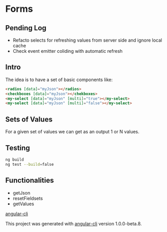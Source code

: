 # Forms

## Pending Log

- Refacto selects for refreshing values from server side and ignore local cache
- Check event emitter coliding with automatic refresh

## Intro

The idea is to have a set of basic components like:

```html
<radios [data]="myJson"></radios>
<checkboxes [data]="myJson"></chekboxes>
<my-select [data]="myJson" [multi]="true"></my-select>
<my-select [data]="myJson" [multi]="false"></my-select>
```

## Sets of Values

For a given set of values we can get as an output 1 or N values.

## Testing

```bash
ng build
ng test --build=false
```

## Functionalities

- getJson
- resetFieldsets
- getValues

[angular-cli](./docs/angular-cli.md)

This project was generated with [angular-cli](https://github.com/angular/angular-cli) version 1.0.0-beta.8.
